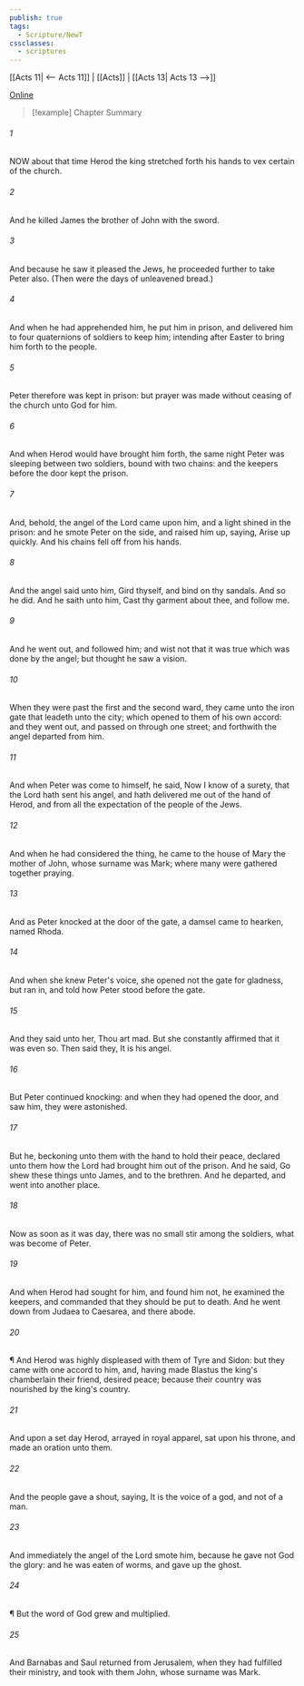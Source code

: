 ```yaml
---
publish: true
tags:
  - Scripture/NewT
cssclasses:
  - scriptures
---
```

[[Acts 11| <-- Acts 11]] | [[Acts]] | [[Acts 13| Acts 13 -->]]

[Online](https://churchofjesuschrist.org/study/scriptures/nt/acts/12?lang=eng)

>[!example] Chapter Summary
>
###### 1
NOW about that time Herod the king stretched forth his hands to vex certain of the church.
###### 2
And he killed James the brother of John with the sword.
###### 3
And because he saw it pleased the Jews, he proceeded further to take Peter also. (Then were the days of unleavened bread.)
###### 4
And when he had apprehended him, he put him in prison, and delivered him to four quaternions of soldiers to keep him; intending after Easter to bring him forth to the people.
###### 5
Peter therefore was kept in prison: but prayer was made without ceasing of the church unto God for him.
###### 6
And when Herod would have brought him forth, the same night Peter was sleeping between two soldiers, bound with two chains: and the keepers before the door kept the prison.
###### 7
And, behold, the angel of the Lord came upon him, and a light shined in the prison: and he smote Peter on the side, and raised him up, saying, Arise up quickly. And his chains fell off from his hands.
###### 8
And the angel said unto him, Gird thyself, and bind on thy sandals. And so he did. And he saith unto him, Cast thy garment about thee, and follow me.
###### 9
And he went out, and followed him; and wist not that it was true which was done by the angel; but thought he saw a vision.
###### 10
When they were past the first and the second ward, they came unto the iron gate that leadeth unto the city; which opened to them of his own accord: and they went out, and passed on through one street; and forthwith the angel departed from him.
###### 11
And when Peter was come to himself, he said, Now I know of a surety, that the Lord hath sent his angel, and hath delivered me out of the hand of Herod, and from all the expectation of the people of the Jews.
###### 12
And when he had considered the thing, he came to the house of Mary the mother of John, whose surname was Mark; where many were gathered together praying.
###### 13
And as Peter knocked at the door of the gate, a damsel came to hearken, named Rhoda.
###### 14
And when she knew Peter's voice, she opened not the gate for gladness, but ran in, and told how Peter stood before the gate.
###### 15
And they said unto her, Thou art mad. But she constantly affirmed that it was even so. Then said they, It is his angel.
###### 16
But Peter continued knocking: and when they had opened the door, and saw him, they were astonished.
###### 17
But he, beckoning unto them with the hand to hold their peace, declared unto them how the Lord had brought him out of the prison. And he said, Go shew these things unto James, and to the brethren. And he departed, and went into another place.
###### 18
Now as soon as it was day, there was no small stir among the soldiers, what was become of Peter.
###### 19
And when Herod had sought for him, and found him not, he examined the keepers, and commanded that they should be put to death. And he went down from Judaea to Caesarea, and there abode.
###### 20
¶ And Herod was highly displeased with them of Tyre and Sidon: but they came with one accord to him, and, having made Blastus the king's chamberlain their friend, desired peace; because their country was nourished by the king's country.
###### 21
And upon a set day Herod, arrayed in royal apparel, sat upon his throne, and made an oration unto them.
###### 22
And the people gave a shout, saying, It is the voice of a god, and not of a man.
###### 23
And immediately the angel of the Lord smote him, because he gave not God the glory: and he was eaten of worms, and gave up the ghost.
###### 24
¶ But the word of God grew and multiplied.
###### 25
And Barnabas and Saul returned from Jerusalem, when they had fulfilled their ministry, and took with them John, whose surname was Mark.



